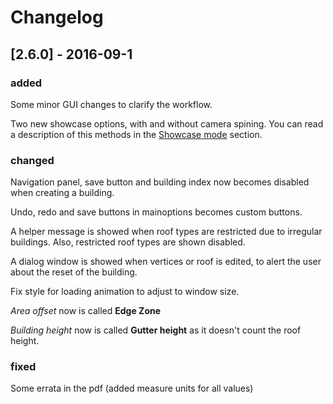 <div class="page-break"></div>

# Changelog

## [2.6.0] - 2016-09-1

### added

Some minor GUI changes to clarify the workflow.

Two new showcase options, with and without camera spining. You can read a description of this methods in the [Showcase mode](#showcase-mode) section.

### changed

Navigation panel, save button and building index now becomes disabled when creating a building.

Undo, redo and save buttons in mainoptions becomes custom buttons.

A helper message is showed when roof types are restricted due to irregular buildings. Also, restricted roof types are shown disabled.

A dialog window is showed when vertices or roof is edited, to alert the user about the reset of the building.

Fix style for loading animation to adjust to window size.

*Area offset* now is called **Edge Zone**

*Building height* now is called **Gutter height** as it doesn't count the roof height.

### fixed

Some errata in the pdf (added measure units for all values)

<!--   Template to add a version to the changelog

## [2.5.0] - 2016-08-01

### added

### changed

### deprecated

### removed

### fixed

### security 

-->
